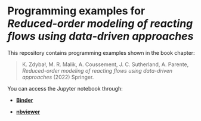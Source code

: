# Programming examples for *Reduced-order modeling of reacting flows using data-driven approaches*

This repository contains programming examples shown in the book chapter:

> K. Zdybał, M. R. Malik, A. Coussement, J. C. Sutherland, A. Parente, *Reduced-order modeling of reacting flows using data-driven approaches* (2022) Springer.

You can access the Jupyter notebook through:

- [**Binder**]()

- [**nbviewer**]()

